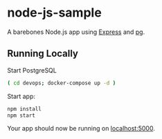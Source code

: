 # node-js-sample

A barebones Node.js app using [Express](http://expressjs.com/) and
[pg](https://node-postgres.com/).

## Running Locally

Start PostgreSQL

```sh
( cd devops; docker-compose up -d )
```

Start app:

```sh
npm install
npm start
```

Your app should now be running on [localhost:5000](http://localhost:5000/).
